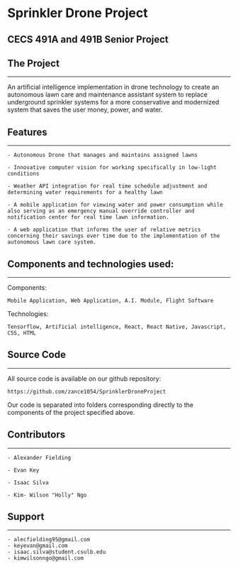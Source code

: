 # Sprinkler Drone Project
## CECS 491A and 491B Senior Project

## The Project
-------------------------------------------

An artificial intelligence implementation in drone technology to create an autonomous lawn care and maintenance assistant system to replace underground sprinkler systems for a more conservative and modernized system that saves the user money, power, and water.

## Features
--------------------------------------------

    - Autonomous Drone that manages and maintains assigned lawns

    - Innovative computer vision for working specifically in low-light conditions

    - Weather API integration for real time schedule adjustment and determining water requirements for a healthy lawn

    - A mobile application for viewing water and power consumption while also serving as an emergency manual override controller and notification center for real time lawn information.

    - A web application that informs the user of relative metrics concerning their savings over time due to the implementation of the autonomous lawn care system.


## Components and technologies used:
-----------------------------------------------------------------

Components:

    Mobile Application, Web Application, A.I. Module, Flight Software


Technologies:

    Tensorflow, Artificial intelligence, React, React Native, Javascript,  CSS, HTML

## Source Code
------------------------------------------------------------------------------------------------------------------

All source code is available on our github repository:

    https://github.com/zance1054/SprinklerDroneProject

Our code is separated into folders corresponding directly to the components of the project specified above.

## Contributors
--------------------------

    - Alexander Fielding

    - Evan Key

    - Isaac Silva

    - Kim- Wilson "Holly" Ngo

## Support
-------------------

    - alecfielding95@gmail.com
    - keyevan@gmail.com
    - isaac.silva@student.csulb.edu
    - kimwilsonngo@gmail.com
